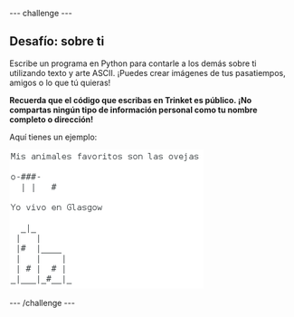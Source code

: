 \--- challenge \---

## Desafío: sobre ti

Escribe un programa en Python para contarle a los demás sobre ti utilizando texto y arte ASCII. ¡Puedes crear imágenes de tus pasatiempos, amigos o lo que tú quieras!

**Recuerda que el código que escribas en Trinket es público. ¡No compartas ningún tipo de información personal como tu nombre completo o dirección!**

Aquí tienes un ejemplo:

![captura de pantalla](images/me-about.png)

\--- /challenge \---